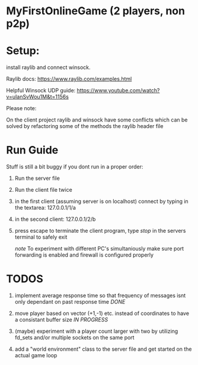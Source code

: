 # MyFirstOnlineGame (2 players, non p2p)

# Setup:

install raylib and connect winsock.

Raylib docs: 
https://www.raylib.com/examples.html

Helpful Winsock UDP guide:
https://www.youtube.com/watch?v=uIanSvWou1M&t=1156s


Please note:


On the client project raylib and winsock have some conflicts which can be solved by refactoring some of the methods the raylib header file

# Run Guide

Stuff is still a bit buggy if you dont run in a proper order:

1) Run the server file

2) Run the client file twice

3) in the first client (assuming server is on localhost) connect by typing in the textarea: 127.0.0.1/1/a

4) in the second client: 127.0.0.1/2/b

5) press escape to terminate the client program, type *stop* in the servers terminal to safely exit

   *note* To experiment with different PC's simultaniously make sure port forwarding is enabled and firewall is configured properly

# TODOS

1) implement average response time so that frequency of messages isnt only dependant on past response time *DONE*

2) move player based on vector (+1,-1) etc. instead of coordinates to have a consistant buffer size *IN PROGRESS*

3) (maybe) experiment with a player count larger with two by utilizing fd_sets and/or multiple sockets on the same port

4) add a "world environment" class to the server file and get started on the actual game loop
